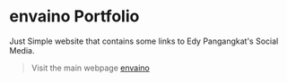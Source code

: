 # envaino Portfolio
Just Simple website that contains some links to Edy Pangangkat's Social Media.

> Visit the main webpage [envaino](https://envaino.id)
